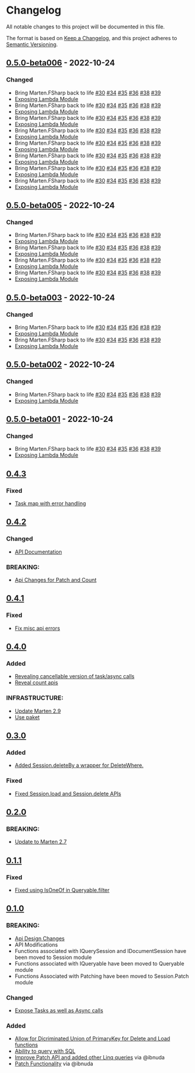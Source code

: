 # Changelog

All notable changes to this project will be documented in this file.

The format is based on [Keep a Changelog](https://keepachangelog.com/en/1.0.0/),
and this project adheres to [Semantic Versioning](https://semver.org/spec/v2.0.0.html).

## [0.5.0-beta006] - 2022-10-24

### Changed
- Bring Marten.FSharp back to life [#30](https://github.com/TheAngryByrd/Marten.FSharp/pull/30) [#34](https://github.com/TheAngryByrd/Marten.FSharp/pull/34) [#35](https://github.com/TheAngryByrd/Marten.FSharp/pull/35) [#36](https://github.com/TheAngryByrd/Marten.FSharp/pull/36) [#38](https://github.com/TheAngryByrd/Marten.FSharp/pull/38) [#39](https://github.com/TheAngryByrd/Marten.FSharp/pull/39)
- [Exposing Lambda Module](https://github.com/TheAngryByrd/Marten.FSharp/pull/37)
- Bring Marten.FSharp back to life [#30](https://github.com/TheAngryByrd/Marten.FSharp/pull/30) [#34](https://github.com/TheAngryByrd/Marten.FSharp/pull/34) [#35](https://github.com/TheAngryByrd/Marten.FSharp/pull/35) [#36](https://github.com/TheAngryByrd/Marten.FSharp/pull/36) [#38](https://github.com/TheAngryByrd/Marten.FSharp/pull/38) [#39](https://github.com/TheAngryByrd/Marten.FSharp/pull/39)
- [Exposing Lambda Module](https://github.com/TheAngryByrd/Marten.FSharp/pull/37)
- Bring Marten.FSharp back to life [#30](https://github.com/TheAngryByrd/Marten.FSharp/pull/30) [#34](https://github.com/TheAngryByrd/Marten.FSharp/pull/34) [#35](https://github.com/TheAngryByrd/Marten.FSharp/pull/35) [#36](https://github.com/TheAngryByrd/Marten.FSharp/pull/36) [#38](https://github.com/TheAngryByrd/Marten.FSharp/pull/38) [#39](https://github.com/TheAngryByrd/Marten.FSharp/pull/39)
- [Exposing Lambda Module](https://github.com/TheAngryByrd/Marten.FSharp/pull/37)
- Bring Marten.FSharp back to life [#30](https://github.com/TheAngryByrd/Marten.FSharp/pull/30) [#34](https://github.com/TheAngryByrd/Marten.FSharp/pull/34) [#35](https://github.com/TheAngryByrd/Marten.FSharp/pull/35) [#36](https://github.com/TheAngryByrd/Marten.FSharp/pull/36) [#38](https://github.com/TheAngryByrd/Marten.FSharp/pull/38) [#39](https://github.com/TheAngryByrd/Marten.FSharp/pull/39)
- [Exposing Lambda Module](https://github.com/TheAngryByrd/Marten.FSharp/pull/37)
- Bring Marten.FSharp back to life [#30](https://github.com/TheAngryByrd/Marten.FSharp/pull/30) [#34](https://github.com/TheAngryByrd/Marten.FSharp/pull/34) [#35](https://github.com/TheAngryByrd/Marten.FSharp/pull/35) [#36](https://github.com/TheAngryByrd/Marten.FSharp/pull/36) [#38](https://github.com/TheAngryByrd/Marten.FSharp/pull/38) [#39](https://github.com/TheAngryByrd/Marten.FSharp/pull/39)
- [Exposing Lambda Module](https://github.com/TheAngryByrd/Marten.FSharp/pull/37)
- Bring Marten.FSharp back to life [#30](https://github.com/TheAngryByrd/Marten.FSharp/pull/30) [#34](https://github.com/TheAngryByrd/Marten.FSharp/pull/34) [#35](https://github.com/TheAngryByrd/Marten.FSharp/pull/35) [#36](https://github.com/TheAngryByrd/Marten.FSharp/pull/36) [#38](https://github.com/TheAngryByrd/Marten.FSharp/pull/38) [#39](https://github.com/TheAngryByrd/Marten.FSharp/pull/39)
- [Exposing Lambda Module](https://github.com/TheAngryByrd/Marten.FSharp/pull/37)
- Bring Marten.FSharp back to life [#30](https://github.com/TheAngryByrd/Marten.FSharp/pull/30) [#34](https://github.com/TheAngryByrd/Marten.FSharp/pull/34) [#35](https://github.com/TheAngryByrd/Marten.FSharp/pull/35) [#36](https://github.com/TheAngryByrd/Marten.FSharp/pull/36) [#38](https://github.com/TheAngryByrd/Marten.FSharp/pull/38) [#39](https://github.com/TheAngryByrd/Marten.FSharp/pull/39)
- [Exposing Lambda Module](https://github.com/TheAngryByrd/Marten.FSharp/pull/37)
- Bring Marten.FSharp back to life [#30](https://github.com/TheAngryByrd/Marten.FSharp/pull/30) [#34](https://github.com/TheAngryByrd/Marten.FSharp/pull/34) [#35](https://github.com/TheAngryByrd/Marten.FSharp/pull/35) [#36](https://github.com/TheAngryByrd/Marten.FSharp/pull/36) [#38](https://github.com/TheAngryByrd/Marten.FSharp/pull/38) [#39](https://github.com/TheAngryByrd/Marten.FSharp/pull/39)
- [Exposing Lambda Module](https://github.com/TheAngryByrd/Marten.FSharp/pull/37)

## [0.5.0-beta005] - 2022-10-24

### Changed
- Bring Marten.FSharp back to life [#30](https://github.com/TheAngryByrd/Marten.FSharp/pull/30) [#34](https://github.com/TheAngryByrd/Marten.FSharp/pull/34) [#35](https://github.com/TheAngryByrd/Marten.FSharp/pull/35) [#36](https://github.com/TheAngryByrd/Marten.FSharp/pull/36) [#38](https://github.com/TheAngryByrd/Marten.FSharp/pull/38) [#39](https://github.com/TheAngryByrd/Marten.FSharp/pull/39)
- [Exposing Lambda Module](https://github.com/TheAngryByrd/Marten.FSharp/pull/37)
- Bring Marten.FSharp back to life [#30](https://github.com/TheAngryByrd/Marten.FSharp/pull/30) [#34](https://github.com/TheAngryByrd/Marten.FSharp/pull/34) [#35](https://github.com/TheAngryByrd/Marten.FSharp/pull/35) [#36](https://github.com/TheAngryByrd/Marten.FSharp/pull/36) [#38](https://github.com/TheAngryByrd/Marten.FSharp/pull/38) [#39](https://github.com/TheAngryByrd/Marten.FSharp/pull/39)
- [Exposing Lambda Module](https://github.com/TheAngryByrd/Marten.FSharp/pull/37)
- Bring Marten.FSharp back to life [#30](https://github.com/TheAngryByrd/Marten.FSharp/pull/30) [#34](https://github.com/TheAngryByrd/Marten.FSharp/pull/34) [#35](https://github.com/TheAngryByrd/Marten.FSharp/pull/35) [#36](https://github.com/TheAngryByrd/Marten.FSharp/pull/36) [#38](https://github.com/TheAngryByrd/Marten.FSharp/pull/38) [#39](https://github.com/TheAngryByrd/Marten.FSharp/pull/39)
- [Exposing Lambda Module](https://github.com/TheAngryByrd/Marten.FSharp/pull/37)
- Bring Marten.FSharp back to life [#30](https://github.com/TheAngryByrd/Marten.FSharp/pull/30) [#34](https://github.com/TheAngryByrd/Marten.FSharp/pull/34) [#35](https://github.com/TheAngryByrd/Marten.FSharp/pull/35) [#36](https://github.com/TheAngryByrd/Marten.FSharp/pull/36) [#38](https://github.com/TheAngryByrd/Marten.FSharp/pull/38) [#39](https://github.com/TheAngryByrd/Marten.FSharp/pull/39)
- [Exposing Lambda Module](https://github.com/TheAngryByrd/Marten.FSharp/pull/37)

## [0.5.0-beta003] - 2022-10-24

### Changed
- Bring Marten.FSharp back to life [#30](https://github.com/TheAngryByrd/Marten.FSharp/pull/30) [#34](https://github.com/TheAngryByrd/Marten.FSharp/pull/34) [#35](https://github.com/TheAngryByrd/Marten.FSharp/pull/35) [#36](https://github.com/TheAngryByrd/Marten.FSharp/pull/36) [#38](https://github.com/TheAngryByrd/Marten.FSharp/pull/38) [#39](https://github.com/TheAngryByrd/Marten.FSharp/pull/39)
- [Exposing Lambda Module](https://github.com/TheAngryByrd/Marten.FSharp/pull/37)
- Bring Marten.FSharp back to life [#30](https://github.com/TheAngryByrd/Marten.FSharp/pull/30) [#34](https://github.com/TheAngryByrd/Marten.FSharp/pull/34) [#35](https://github.com/TheAngryByrd/Marten.FSharp/pull/35) [#36](https://github.com/TheAngryByrd/Marten.FSharp/pull/36) [#38](https://github.com/TheAngryByrd/Marten.FSharp/pull/38) [#39](https://github.com/TheAngryByrd/Marten.FSharp/pull/39)
- [Exposing Lambda Module](https://github.com/TheAngryByrd/Marten.FSharp/pull/37)

## [0.5.0-beta002] - 2022-10-24

### Changed
- Bring Marten.FSharp back to life [#30](https://github.com/TheAngryByrd/Marten.FSharp/pull/30) [#34](https://github.com/TheAngryByrd/Marten.FSharp/pull/34) [#35](https://github.com/TheAngryByrd/Marten.FSharp/pull/35) [#36](https://github.com/TheAngryByrd/Marten.FSharp/pull/36) [#38](https://github.com/TheAngryByrd/Marten.FSharp/pull/38) [#39](https://github.com/TheAngryByrd/Marten.FSharp/pull/39)
- [Exposing Lambda Module](https://github.com/TheAngryByrd/Marten.FSharp/pull/37)

## [0.5.0-beta001] - 2022-10-24

### Changed

- Bring Marten.FSharp back to life [#30](https://github.com/TheAngryByrd/Marten.FSharp/pull/30) [#34](https://github.com/TheAngryByrd/Marten.FSharp/pull/34) [#35](https://github.com/TheAngryByrd/Marten.FSharp/pull/35) [#36](https://github.com/TheAngryByrd/Marten.FSharp/pull/36) [#38](https://github.com/TheAngryByrd/Marten.FSharp/pull/38) [#39](https://github.com/TheAngryByrd/Marten.FSharp/pull/39)
- [Exposing Lambda Module](https://github.com/TheAngryByrd/Marten.FSharp/pull/37)

## [0.4.3]

### Fixed
- [Task map with error handling](https://github.com/TheAngryByrd/Marten.FSharp/pull/26)

## [0.4.2]

### Changed
- [API Documentation](https://github.com/TheAngryByrd/Marten.FSharp/pull/24)

### BREAKING:
- [Api Changes for Patch and Count](https://github.com/TheAngryByrd/Marten.FSharp/pull/24)

## [0.4.1]

### Fixed
- [Fix misc api errors](https://github.com/TheAngryByrd/Marten.FSharp/pull/21/files)

## [0.4.0]

### Added
- [Revealing cancellable version of task/async calls](https://github.com/TheAngryByrd/Marten.FSharp/pull/19)
- [Reveal count apis](https://github.com/TheAngryByrd/Marten.FSharp/pull/20)

### INFRASTRUCTURE:
- [Update Marten 2.9](https://github.com/TheAngryByrd/Marten.FSharp/pull/20)
- [Use paket](https://github.com/TheAngryByrd/Marten.FSharp/pull/20)

## [0.3.0]

### Added
- [Added Session.deleteBy a wrapper for DeleteWhere.](https://github.com/TheAngryByrd/Marten.FSharp/pull/15)

### Fixed
- [Fixed Session.load and Session.delete APIs](https://github.com/TheAngryByrd/Marten.FSharp/pull/15)

## [0.2.0]

### BREAKING:
- [Update to Marten 2.7](https://github.com/TheAngryByrd/Marten.FSharp/pull/14)

## [0.1.1]

### Fixed
- [Fixed using IsOneOf in Queryable.filter](https://github.com/TheAngryByrd/Marten.FSharp/pull/12)

## [0.1.0]

### BREAKING:
- [Api Design Changes](https://github.com/TheAngryByrd/Marten.FSharp/pull/8)
- API Modifications
- Functions associated with IQuerySession and IDocumentSession have been moved to Session module
- Functions associated with IQueryable have been moved to Queryable module
- Functions Associated with Patching have been moved to Session.Patch module

### Changed
- [Expose Tasks as well as Async calls](https://github.com/TheAngryByrd/Marten.FSharp/pull/8)

### Added
- [Allow for Dicriminated Union of PrimaryKey for Delete and Load functions](https://github.com/TheAngryByrd/Marten.FSharp/pull/8)
- [Ability to query with SQL](https://github.com/TheAngryByrd/Marten.FSharp/pull/6)
- [Improve Patch API and added other Linq queries](https://github.com/TheAngryByrd/Marten.FSharp/pull/4) via @ibnuda
- [Patch Functionality](https://github.com/TheAngryByrd/Marten.FSharp/pull/3) via @ibnuda

[Unreleased]: https://github.com/TheAngryByrd/Marten.FSharp/compare/v0.5.0-beta006...HEAD
[0.5.0-beta006]: https://github.com/TheAngryByrd/Marten.FSharp/compare/v0.4.3...v0.5.0-beta006
[0.5.0-beta005]: https://github.com/TheAngryByrd/Marten.FSharp/compare/v0.4.3...v0.5.0-beta005
[0.5.0-beta003]: https://github.com/TheAngryByrd/Marten.FSharp/compare/v0.4.3...v0.5.0-beta003
[0.5.0-beta002]: https://github.com/TheAngryByrd/Marten.FSharp/compare/v0.4.3...v0.5.0-beta002
[0.5.0-beta001]: https://github.com/TheAngryByrd/Marten.FSharp/compare/v0.4.3...v0.5.0-beta001
[0.4.3]: https://github.com/TheAngryByrd/MiniScaffold/compare/0.4.2...0.4.3
[0.4.2]: https://github.com/TheAngryByrd/MiniScaffold/compare/0.4.1...0.4.2
[0.4.1]: https://github.com/TheAngryByrd/MiniScaffold/compare/0.4.0...0.4.1
[0.4.0]: https://github.com/TheAngryByrd/MiniScaffold/compare/0.3.0...0.4.0
[0.3.0]: https://github.com/TheAngryByrd/MiniScaffold/compare/0.2.0...0.3.0
[0.2.0]: https://github.com/TheAngryByrd/MiniScaffold/compare/0.1.1...0.2.0
[0.1.1]: https://github.com/TheAngryByrd/MiniScaffold/compare/0.1.0...0.1.1
[0.1.0]: https://github.com/TheAngryByrd/MiniScaffold/releases/tag/0.1.0
